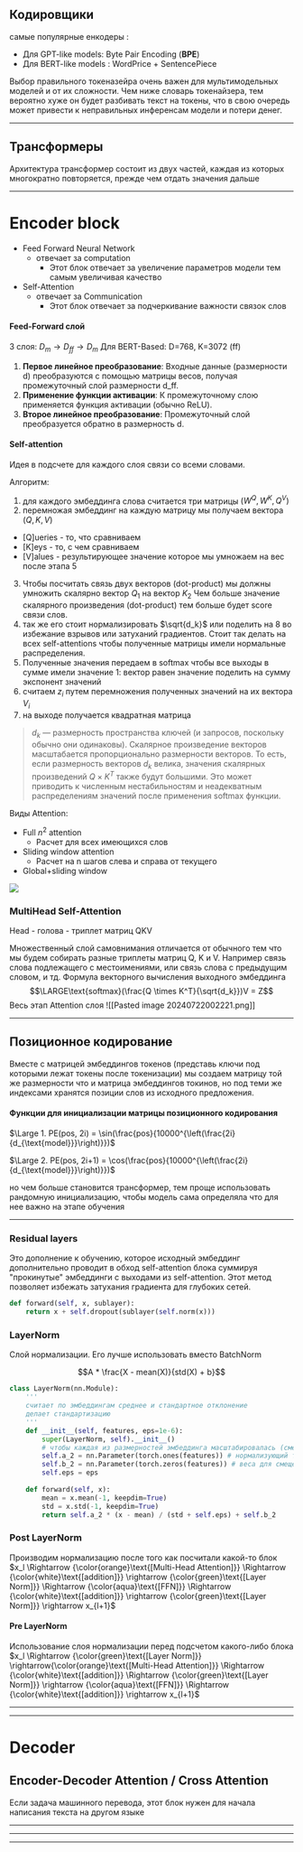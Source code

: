 
## Кодировщики 

самые популярные енкодеры :
- Для GPT-like models: Byte Pair Encoding (__BPE__)
- Для BERT-like models : WordPrice + SentencePiece

Выбор правильного токеназейра очень важен для мультимодельных моделей и от их сложности. 
Чем ниже словарь токенайзера, тем вероятно хуже он будет разбивать текст на токены, что в свою очередь может привести к неправильных инференсам модели и потери денег. 

---
## Трансформеры

Архитектура трансформер состоит из двух частей, каждая из которых многократно повторяется, прежде чем отдать значения дальше

---

# Encoder block

- Feed Forward Neural Network
	- отвечает за computation 
		- Этот блок отвечает за увеличение параметров модели тем самым увеличивая качество
- Self-Attention
	- отвечает за Communication 
		- Этот блок отвечает за подчеркивание важности связок слов 


#### Feed-Forward слой

3 слоя: $D_m \rightarrow D_{ff} \rightarrow D_m$
Для BERT-Based: D=768, K=3072 (ff)
1. **Первое линейное преобразование**: Входные данные (размерности d) преобразуются с помощью матрицы весов, получая промежуточный слой размерности d_ff.
2. **Применение функции активации**: К промежуточному слою применяется функция активации (обычно ReLU).
3. **Второе линейное преобразование**: Промежуточный слой преобразуется обратно в размерность d.

#### Self-attention
Идея в подсчете для каждого слоя связи со всеми словами. 

Алгоритм: 
1) для каждого эмбеддинга слова считается три матрицы $(W^Q, W^K, Q^V)$
2) перемножая эмбеддинг на каждую матрицу мы получаем вектора $(Q, K, V)$

- [Q]ueries - то, что сравниваем 
- [K]eys - то, с чем сравниваем 
- [V]alues -  результирующее значение которое мы умножаем на вес после этапа 5

3) Чтобы посчитать связь двух векторов (dot-product) мы должны умножить скалярно вектор $Q_1$ на вектор $K_2$ 
Чем больше значение скалярного произведения (dot-product) тем больше будет score связи слов. 
4) так же его стоит нормализировать $\sqrt{d_k}$ или поделить на 8 во избежание взрывов или затуханий градиентов. Стоит так делать на всех self-attentions чтобы полученные матрицы имели нормальные распределения. 
5) Полученные значения передаем в softmax чтобы все выходы в сумме имели значение 1: вектор равен значение поделить на сумму экспонент значений 
6) считаем $z_i$ путем перемножения полученных значений на их вектора $V_i$
7) на выходе получается квадратная матрица 

> $d_k$​ — размерность пространства ключей (и запросов, поскольку обычно они одинаковы). Скалярное произведение векторов масштабается пропорционально размерности векторов. То есть, если размерность векторов $d_k$​ велика, значения скалярных произведений $Q\times K^T$ также будут большими. Это может приводить к численным нестабильностям и неадекватным распределениям значений после применения softmax функции.

Виды Attention: 
- Full $n^2$ attention
	- Расчет для всех имеющихся слов 
- Sliding window attention
	- Расчет на n шагов слева и справа от текущего
- Global+sliding window

![](https://substackcdn.com/image/fetch/f_auto,q_auto:good,fl_progressive:steep/https%3A%2F%2Fsubstack-post-media.s3.amazonaws.com%2Fpublic%2Fimages%2F6dc78ea6-337d-4d39-8c13-f733bf792b37_810x1080.gif)



### MultiHead Self-Attention 
Head - голова - триплет матриц QKV

Множественный слой самовнимания отличается от обычного тем что мы будем собирать разные триплеты матриц Q, K и V. Например связь слова подлежащего с местоимениями, или связь слова с предыдущим словом, и тд.
Формула векторного вычисления выходного эмбеддинга
$$\LARGE\text{softmax}(\frac{Q \times K^T}{\sqrt{d_k}})V = Z$$
Весь этап Attention слоя 
![[Pasted image 20240722002221.png]]

---

## Позиционное кодирование 

Вместе с матрицей эмбеддингов токенов (представь ключи под которыми лежат токены после токенизации) мы создаем матрицу той же размерности что и матрица эмбеддингов токинов, но под теми же индексами хранятся позиции слов из исходного предложения.

#### Функции для инициализации матрицы позиционного кодирования

$\Large 1. PE(pos, 2i) = \sin(\frac{pos}{10000^{\left(\frac{2i}{d_{\text{model}}}\right)}})$

$\Large 2. PE(pos, 2i+1) = \cos(\frac{pos}{10000^{\left(\frac{2i}{d_{\text{model}}}\right)}})$

но чем больше становится трансформер, тем проще использовать рандомную инициализацию, чтобы модель сама определяла что для нее важно на этапе обучения

----

### Residual layers 

Это дополнение к обучению, которое исходный эмбеддинг дополнительно проводит в обход self-attention блока суммируя "прокинутые" эмбеддинги с выходами из self-attention. Этот метод позволяет избежать затухания градиента для глубоких сетей. 

```python
def forward(self, x, sublayer):
	return x + self.dropout(sublayer(self.norm(x)))
```

### LayerNorm 

Слой нормализации. Его лучше использовать вместо BatchNorm

$$A * \frac{X -  mean(X)}{std(X) + b}$$

```python
class LayerNorm(nn.Module):
	'''
	считает по эмбеддингам среднее и стандартное отклонение
	делает стандартизацию
	'''
	def __init__(self, features, eps=1e-6):
		super(LayerNorm, self).__init__()
		# чтобы каждая из размерностей эмбеддинга масштабировалась (смещалась)
		self.a_2 = nn.Parameter(torch.ones(features)) # нормализующий терм 
		self.b_2 = nn.Parameter(torch.zeros(features)) # веса для смещения
		self.eps = eps
	
	def forward(self, x):
		mean = x.mean(-1, keepdim=True)
		std = x.std(-1, keepdim=True)
		return self.a_2 * (x - mean) / (std + self.eps) + self.b_2
```

### Post LayerNorm

Производим нормализацию после того как посчитали какой-то блок
$x_l \Rightarrow {\color{orange}\text{[Multi-Head Attention]}} \Rightarrow {\color{white}\text{[addition]}} \rightarrow {\color{green}\text{[Layer Norm]}} \Rightarrow {\color{aqua}\text{[FFN]}} \Rightarrow {\color{white}\text{[addition]}} \rightarrow {\color{green}\text{[Layer Norm]}} \rightarrow x_{l+1}$

#### Pre LayerNorm

Использование слоя нормализации перед подсчетом какого-либо блока
$x_l \Rightarrow {\color{green}\text{[Layer Norm]}} \rightarrow{\color{orange}\text{[Multi-Head Attention]}} \Rightarrow {\color{white}\text{[addition]}} \Rightarrow {\color{green}\text{[Layer Norm]}} \rightarrow {\color{aqua}\text{[FFN]}} \Rightarrow {\color{white}\text{[addition]}}  \rightarrow x_{l+1}$

---
---

# Decoder

## Encoder-Decoder Attention / Cross Attention 

Если задача машинного перевода, этот блок нужен для начала написания текста на другом языке 

---
---
---


